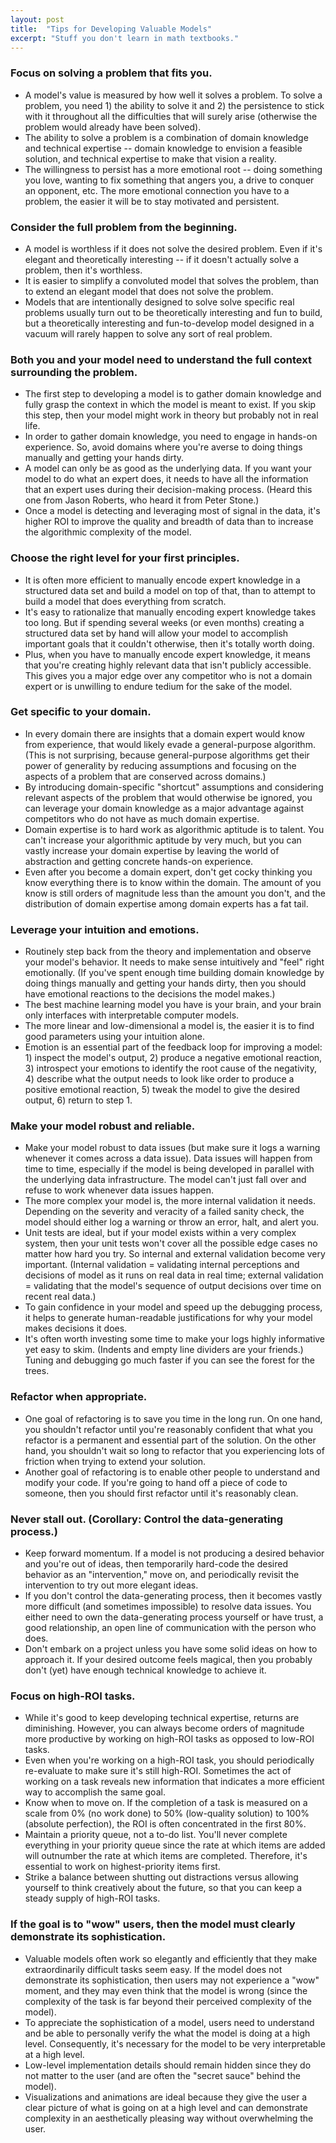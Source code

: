 ```yaml
---
layout: post
title:  "Tips for Developing Valuable Models"
excerpt: "Stuff you don't learn in math textbooks."
---
```


<h3>Focus on solving a problem that fits you.</h3>
<ul>
 <li>A model's value is measured by how well it solves a problem. To solve a problem, you need 1) the ability to solve it and 2) the persistence to stick with it throughout all the difficulties that will surely arise (otherwise the problem would already have been solved).</li>
 <li>The ability to solve a problem is a combination of domain knowledge and technical expertise -- domain knowledge to envision a feasible solution, and technical expertise to make that vision a reality.</li>
 <li>The willingness to persist has a more emotional root -- doing something you love, wanting to fix something that angers you, a drive to conquer an opponent, etc. The more emotional connection you have to a problem, the easier it will be to stay motivated and persistent.</li>
</ul>
 
<h3>Consider the full problem from the beginning.</h3>
<ul>
  <li>A model is worthless if it does not solve the desired problem. Even if it's elegant and theoretically interesting -- if it doesn't actually solve a problem, then it's worthless.</li>
  <li>It is easier to simplify a convoluted model that solves the problem, than to extend an elegant model that does not solve the problem.</li>
  <li>Models that are intentionally designed to solve solve specific real problems usually turn out to be theoretically interesting and fun to build, but a theoretically interesting and fun-to-develop model designed in a vacuum will rarely happen to solve any sort of real problem.</li> 
</ul>
 
<h3>Both you and your model need to understand the full context surrounding the problem.</h3>
<ul>
  <li>The first step to developing a model is to gather domain knowledge and fully grasp the context in which the model is meant to exist. If you skip this step, then your model might work in theory but probably not in real life.</li>
  <li>In order to gather domain knowledge, you need to engage in hands-on experience. So, avoid domains where you're averse to doing things manually and getting your hands dirty.</li>
  <li>A model can only be as good as the underlying data. If you want your model to do what an expert does, it needs to have all the information that an expert uses during their decision-making process. (Heard this one from Jason Roberts, who heard it from Peter Stone.)</li>
  <li>Once a model is detecting and leveraging most of signal in the data, it's higher ROI to improve the quality and breadth of data than to increase the algorithmic complexity of the model.</li> 
</ul>
 
<h3>Choose the right level for your first principles.</h3>
<ul>
 <li>It is often more efficient to manually encode expert knowledge in a structured data set and build a model on top of that, than to attempt to build a model that does everything from scratch.</li>
 <li>It's easy to rationalize that manually encoding expert knowledge takes too long. But if spending several weeks (or even months) creating a structured data set by hand will allow your model to accomplish important goals that it couldn't otherwise, then it's totally worth doing.</li>
 <li>Plus, when you have to manually encode expert knowledge, it means that you're creating highly relevant data that isn't publicly accessible. This gives you a major edge over any competitor who is not a domain expert or is unwilling to endure tedium for the sake of the model.</li>
</ul>

<h3>Get specific to your domain.</h3>
<ul>
 <li>In every domain there are insights that a domain expert would know from experience, that would likely evade a general-purpose algorithm. (This is not surprising, because general-purpose algorithms get their power of generality by reducing assumptions and focusing on the aspects of a problem that are conserved across domains.)</li>
 <li>By introducing domain-specific "shortcut" assumptions and considering relevant aspects of the problem that would otherwise be ignored, you can leverage your domain knowledge as a major advantage against competitors who do not have as much domain expertise.</li>
 <li>Domain expertise is to hard work as algorithmic aptitude is to talent. You can't increase your algorithmic aptitude by very much, but you can vastly increase your domain expertise by leaving the world of abstraction and getting concrete hands-on experience.</li>
 <li>Even after you become a domain expert, don't get cocky thinking you know everything there is to know within the domain. The amount of you know is still orders of magnitude less than the amount you don't, and the distribution of domain expertise among domain experts has a fat tail.</li>
 </ul>
 
<h3>Leverage your intuition and emotions.</h3>
<ul>
  <li>Routinely step back from the theory and implementation and observe your model's behavior. It needs to make sense intuitively and "feel" right emotionally. (If you've spent enough time building domain knowledge by doing things manually and getting your hands dirty, then you should have emotional reactions to the decisions the model makes.)</li>
  <li>The best machine learning model you have is your brain, and your brain only interfaces with interpretable computer models.</li>
  <li>The more linear and low-dimensional a model is, the easier it is to find good parameters using your intuition alone.</li>
  <li>Emotion is an essential part of the feedback loop for improving a model: 1) inspect the model's output, 2) produce a negative emotional reaction, 3) introspect your emotions to identify the root cause of the negativity, 4) describe what the output needs to look like order to produce a positive emotional reaction, 5) tweak the model to give the desired output, 6) return to step 1.</li>
</ul>
  
<h3>Make your model robust and reliable.</h3>
<ul>
 <li>Make your model robust to data issues (but make sure it logs a warning whenever it comes across a data issue). Data issues will happen from time to time, especially if the model is being developed in parallel with the underlying data infrastructure. The model can't just fall over and refuse to work whenever data issues happen.</li>
 <li>The more complex your model is, the more internal validation it needs. Depending on the severity and veracity of a failed sanity check, the model should either log a warning or throw an error, halt, and alert you.</li>
 <li>Unit tests are ideal, but if your model exists within a very complex system, then your unit tests won't cover all the possible edge cases no matter how hard you try. So internal and external validation become very important. (Internal validation = validating internal perceptions and decisions of model as it runs on real data in real time; external validation = validating that the model's sequence of output decisions over time on recent real data.)</li>
 <li>To gain confidence in your model and speed up the debugging process, it helps to generate human-readable justifications for why your model makes decisions it does.</li>
 <li>It's often worth investing some time to make your logs highly informative yet easy to skim. (Indents and empty line dividers are your friends.) Tuning and debugging go much faster if you can see the forest for the trees.</li>
</ul>

<h3>Refactor when appropriate.</h3>
<ul>
 <li>One goal of refactoring is to save you time in the long run. On one hand, you shouldn't refactor until you're reasonably confident that what you refactor is a permanent and essential part of the solution. On the other hand, you shouldn't wait so long to refactor that you experiencing lots of friction when trying to extend your solution.</li>
 <li>Another goal of refactoring is to enable other people to understand and modify your code. If you're going to hand off a piece of code to someone, then you should first refactor until it's reasonably clean.</li>
</ul>
 
<h3>Never stall out. (Corollary: Control the data-generating process.)</h3>
<ul>
 <li>Keep forward momentum. If a model is not producing a desired behavior and you're out of ideas, then temporarily hard-code the desired behavior as an "intervention," move on, and periodically revisit the intervention to try out more elegant ideas.</li>
 <li>If you don't control the data-generating process, then it becomes vastly more difficult (and sometimes impossible) to resolve data issues. You either need to own the data-generating process yourself or have trust, a good relationship, an open line of communication with the person who does.</li>
 <li>Don't embark on a project unless you have some solid ideas on how to approach it. If your desired outcome feels magical, then you probably don't (yet) have enough technical knowledge to achieve it.</li>
</ul>

<h3>Focus on high-ROI tasks.</h3>
<ul>
  <li>While it's good to keep developing technical expertise, returns are diminishing. However, you can always become orders of magnitude more productive by working on high-ROI tasks as opposed to low-ROI tasks.</li>
  <li>Even when you're working on a high-ROI task, you should periodically re-evaluate to make sure it's still high-ROI. Sometimes the act of working on a task reveals new information that indicates a more efficient way to accomplish the same goal.</li>
  <li>Know when to move on. If the completion of a task is measured on a scale from 0% (no work done) to 50% (low-quality solution) to 100% (absolute perfection), the ROI is often concentrated in the first 80%.</li>
  <li>Maintain a priority queue, not a to-do list. You'll never complete everything in your priority queue since the rate at which items are added will outnumber the rate at which items are completed. Therefore, it's essential to work on highest-priority items first.</li>
  <li>Strike a balance between shutting out distractions versus allowing yourself to think creatively about the future, so that you can keep a steady supply of high-ROI tasks.</li>
</ul>

<h3>If the goal is to "wow" users, then the model must clearly demonstrate its sophistication.</h3>
<ul>
  <li>Valuable models often work so elegantly and efficiently that they make extraordinarily difficult tasks seem easy. If the model does not demonstrate its sophistication, then users may not experience a "wow" moment, and they may even think that the model is wrong (since the complexity of the task is far beyond their perceived complexity of the model).</li>
  <li>To appreciate the sophistication of a model, users need to understand and be able to personally verify the what the model is doing at a high level. Consequently, it's necessary for the model to be very interpretable at a high level.</li>
  <li>Low-level implementation details should remain hidden since they do not matter to the user (and are often the "secret sauce" behind the model).</li>
  <li>Visualizations and animations are ideal because they give the user a clear picture of what is going on at a high level and can demonstrate complexity in an aesthetically pleasing way without overwhelming the user.</li>
</ul>